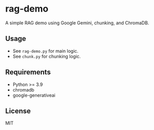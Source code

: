# rag-demo

A simple RAG demo using Google Gemini, chunking, and ChromaDB.

## Usage

- See `rag-demo.py` for main logic.
- See `chunk.py` for chunking logic.

## Requirements

- Python >= 3.9
- chromadb
- google-generativeai

## License

MIT
